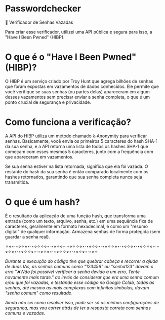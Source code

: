 # Passwordchecker
🔎 Verificador de Senhas Vazadas

Para criar esse verificador, utilizei uma API pública e segura para isso, a "Have I Been Pwned" (HIBP).

# O que é o "Have I Been Pwned" (HIBP)?
O HIBP é um serviço criado por Troy Hunt que agrega bilhões de senhas que foram expostas em vazamentos de dados conhecidos. Ele permite que você verifique se suas senhas (ou partes delas) apareceram em algum desses vazamentos sem precisar enviar a senha completa, o que é um ponto crucial de segurança e privacidade.

# Como funciona a verificação?
A API do HIBP utiliza um método chamado k-Anonymity para verificar senhas. Basicamente, você envia os primeiros 5 caracteres do hash SHA-1 da sua senha, e a API retorna uma lista de todos os hashes SHA-1 que começam com esses mesmos 5 caracteres, junto com a frequência com que apareceram em vazamentos.

Se sua senha estiver na lista retornada, significa que ela foi vazada. O restante do hash da sua senha é então comparado localmente com os hashes retornados, garantindo que sua senha completa nunca seja transmitida.

# O que é um hash?
É o resultado da aplicação de uma função hash, que transforma uma entrada (como um texto, arquivo, senha, etc.) em uma sequência fixa de caracteres, geralmente em formato hexadecimal, é como um "resumo digital" de qualquer informação. Armazena senhas de forma protegida (sem guardar a senha real).

✧⋄⋆⋅⋆⋄✧⋄⋆⋅⋆⋄✧✧⋄⋆⋅⋆⋄✧⋄⋆⋅⋆⋄✧✧⋄⋆⋅⋆⋄✧⋄⋆⋅⋆⋄✧✧⋄⋆⋅⋆⋄✧⋄⋆⋅⋆⋄✧✧⋄⋆⋅⋆⋄✧⋄⋆⋅⋆⋄✧✧⋄⋆⋅⋆⋄✧⋄⋆⋅⋆⋄✧✧⋄⋆⋅⋆⋄✧⋄⋆⋅⋆⋄✧

_Durante a execução do código tive que quebrar cabeça e recorrer a ajuda de duas IAs, as senhas comuns como "123456" ou "senha123" davam o erro "❌ Não foi possível verificar a senha devido a um erro, Tente novamente mais tarde." ao invés de considerar que era uma senha comum e/ou que foi vazadas, e testando esse código no Google Colab, todas as senhas, até mesmo as mais complexas com infinitos símbolos, davam "senha comum" como resultado._

_Ainda não sei como resolver isso, pode ser só as minhas configurações de segurança, mas vou correr atrás de ter a resposta correta com senhas comuns e vazadas._
